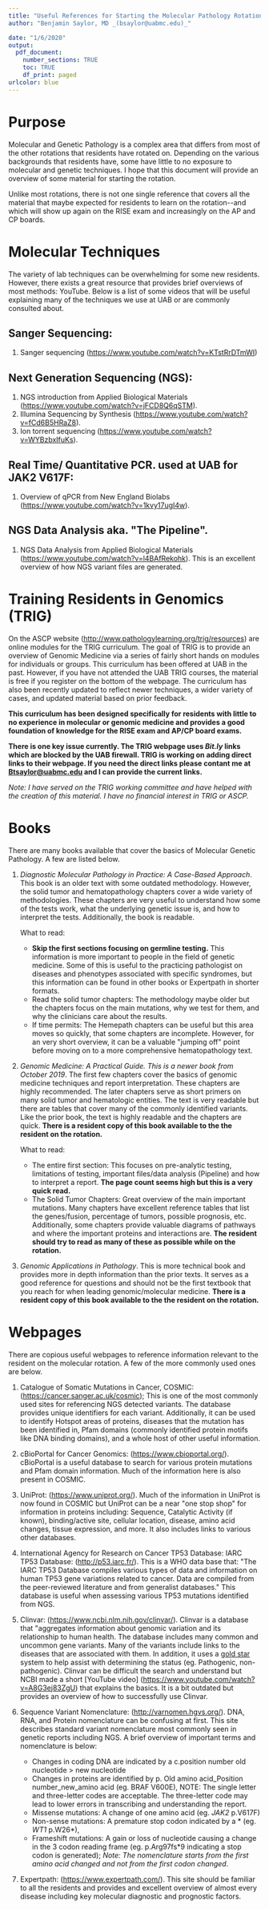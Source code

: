 ```yaml
---
title: "Useful References for Starting the Molecular Pathology Rotation"
author: "Benjamin Saylor, MD _(bsaylor@uabmc.edu)_"

date: "1/6/2020"
output:
  pdf_document:
    number_sections: TRUE
    toc: TRUE
    df_print: paged
urlcolor: blue
---
```


# Purpose

Molecular and Genetic Pathology is a complex area that differs from most of the other rotations that residents have rotated on. Depending on the various backgrounds that residents have, some have little to no exposure to molecular and genetic techniques. I hope that this document will provide an overview of some material for starting the rotation.

Unlike most rotations, there is not one single reference that covers all the material that maybe expected for residents to learn on the rotation--and which will show up again on the RISE exam and increasingly on the AP and CP boards. 

# Molecular Techniques

The variety of lab techniques can be overwhelming for some new residents. However, there exists a great resource that provides brief overviews of most methods: YouTube. Below is a list of some videos that will be useful explaining many of the techniques we use at UAB or are commonly consulted about.

## Sanger Sequencing:
  1. Sanger sequencing (<https://www.youtube.com/watch?v=KTstRrDTmWI>)

## Next Generation Sequencing (NGS):
  1. NGS introduction from Applied Biological Materials (<https://www.youtube.com/watch?v=jFCD8Q6qSTM>).
  2. Illumina Sequencing by Synthesis (<https://www.youtube.com/watch?v=fCd6B5HRaZ8>).
  3. Ion torrent sequencing (<https://www.youtube.com/watch?v=WYBzbxIfuKs>).

## Real Time/ Quantitative PCR. used at UAB for JAK2 V617F:
  1. Overview of qPCR from New England Biolabs (<https://www.youtube.com/watch?v=1kvy17ugI4w>).
  
## NGS Data Analysis aka. "The Pipeline".
  1. NGS Data Analysis from Applied Biological Materials (<https://www.youtube.com/watch?v=l4BAfRekohk>). This is an excellent overview of how NGS variant files are generated.
 
 
# Training Residents in Genomics (TRIG)

On the ASCP website (<http://www.pathologylearning.org/trig/resources>) are online modules for the TRIG curriculum. The goal of TRIG is to provide an overview of Genomic Medicine via a series of fairly short hands on modules for individuals or groups. This curriculum has been offered at UAB in the past. However, if you have not attended the UAB TRIG courses, the material is free if you register on the bottom of the webpage. The curriculum has also been recently updated to reflect newer techniques, a wider variety of cases, and updated material based on prior feedback. 

__This curriculum has been designed specifically for residents with little to no experience in molecular or genomic medicine and provides a good foundation of knowledge for the RISE exam and AP/CP board exams.__

__There is one key issue currently. The TRIG webpage uses _Bit.ly_ links which are blocked by the UAB firewall. TRIG is working on adding direct links to their webpage. If you need the direct links please contant me at Btsaylor@uabmc.edu and I can provide the current links.__


_Note: I have served on the TRIG working committee and have helped with the creation of this material. I have no financial interest in TRIG or ASCP._




# Books

There are many books available that cover the basics of Molecular Genetic Pathology. A few are listed below.

1. _Diagnostic Molecular Pathology in Practice: A Case-Based Approach_. This book is an older text with some outdated methodology. However, the solid tumor and hematopathology chapters cover a wide variety of methodologies. These chapters are very useful to understand how some of the tests work, what the underlying genetic issue is, and how to interpret the tests. Additionally, the book is readable.
   
   What to read:
    - __Skip the first sections focusing on germline testing.__ This information is more important to people in the field of genetic medicine. Some of this is useful to the practicing pathologist on diseases and phenotypes associated with specific syndromes, but this information can be found in other books or Expertpath in shorter formats.
    - Read the solid tumor chapters: The methodology maybe older but the chapters focus on the main mutations, why we test for them, and why the clinicians care about the results.
    - If time permits: The Hemepath chapters can be useful but this area moves so quickly, that some chapters are incomplete. However, for an very short overview, it can be a valuable "jumping off" point before moving on to a more comprehensive hematopathology text.

2. _Genomic Medicine: A Practical Guide. This is a newer book from October 2019_. The first few chapters cover the basics of genomic medicine techniques and report interpretation. These chapters are highly recommended. The later chapters serve as short primers on many solid tumor and hematologic entities. The text is very readable but there are tables that cover many of the commonly identified variants. Like the prior book, the text is highly readable and the chapters are quick. __There is a resident copy of this book available to the the resident on the rotation.__
  
    What to read:
      - The entire first section: This focuses on pre-analytic testing, limitations of testing, important files/data analysis (Pipeline) and how to interpret a report. __The page count seems high but this is a very quick read.__
      - The Solid Tumor Chapters: Great overview of the main important mutations. Many chapters have excellent reference tables that list the genes/fusion, percentage of tumors, possible prognosis, etc. Additionally, some chapters provide valuable diagrams of pathways and where the important proteins and interactions are. __The resident should try to read as many of these as possible while on the rotation.__

3. _Genomic Applications in Pathology_. This is more technical book and provides more in depth information than the prior texts. It serves as a good reference for questions and should not be the first textbook that you reach for when leading genomic/molecular medicine. __There is a resident copy of this book available to the the resident on the rotation.__
  
# Webpages

There are copious useful webpages to reference information relevant to the resident on the molecular rotation. A few of the more commonly used ones are below.

  1. Catalogue of Somatic Mutations in Cancer, COSMIC: (<https://cancer.sanger.ac.uk/cosmic>);  This is one of the most commonly used sites for referencing NGS detected variants. The database provides unique identifiers for each variant. Additionally, it can be used to identify Hotspot areas of proteins, diseases that the mutation has been identified in, Pfam domains (commonly identified protein motifs like DNA binding domains), and a whole host of other useful information.
  2. cBioPortal for Cancer Genomics: (<https://www.cbioportal.org/>). cBioPortal is a useful database to search for various protein mutations and Pfam domain information. Much of the information here is also present in COSMIC.
  3. UniProt: (<https://www.uniprot.org/>). Much of the information in UniProt is now found in COSMIC but UniProt can be a near "one stop shop" for information in proteins including: Sequence, Catalytic Activity (if known), binding/active site, cellular location, disease, amino acid changes, tissue expression, and more. It also includes links to various other databases.
  4. International Agency for Research on Cancer TP53 Database: IARC TP53 Database: (<http://p53.iarc.fr/>). This is a WHO data base that: "The IARC TP53 Database compiles various types of data and information on human TP53 gene variations related to cancer. Data are compiled from the peer-reviewed literature and from generalist databases." This database is useful when assessing various TP53 mutations identified from NGS.
  5. Clinvar: (<https://www.ncbi.nlm.nih.gov/clinvar/>). Clinvar is a database that "aggregates information about genomic variation and its relationship to human health. The database includes many common and uncommon gene variants. Many of the variants include links to the diseases that are associated with them. In addition, it  uses a [gold star](https://www.ncbi.nlm.nih.gov/clinvar/docs/details/) system to help assist with determining the status (eg. Pathogenic, non-pathogenic). Clinvar can be difficult the search and understand but NCBI made a short [YouTube video] (https://www.youtube.com/watch?v=A8G3ej83ZgU) that explains the basics. It is a bit outdated but provides an overview of how to successfully use Clinvar.
  6. Sequence Variant Nomenclature: (<http://varnomen.hgvs.org/>). DNA, RNA, and Protein nomenclature can be confusing at first. This site describes standard variant nomenclature most commonly seen in genetic reports including NGS. A brief overview of important terms and nomenclature is below:
     - Changes in coding DNA are indicated by a c.position number old nucleotide > new nucleotide
     - Changes in proteins are identified by p. Old amino acid_Position number_new_amino acid (eg. BRAF V600E), NOTE: The single letter and three-letter codes are acceptable. The three-letter code may lead to lower errors in transcribing and understanding the report. 
     - Missense mutations: A change of one amino acid (eg. _JAK2_ p.V617F)
     - Non-sense mutations: A premature stop codon indicated by a * (eg. _WT1_ p.W26*),
     - Frameshift mutations: A gain or loss of nucleotide causing a change in the 3 codon reading frame (eg. p.Arg97fs*9 indicating a stop codon is generated); _Note: The nomenclature starts from the first amino acid changed and not from the first codon changed_. 


7. Expertpath: (<https://www.expertpath.com/>). This site should be familiar to all the residents and provides and excellent overview of almost every disease including key molecular diagnostic and prognostic factors. 
  


